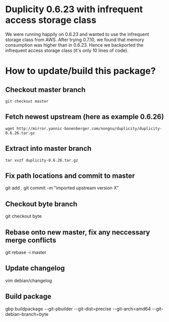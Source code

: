 # Duplicity 0.6.23 with infrequent access storage class

We were running happily on 0.6.23 and wanted to use the infrequent storage class from AWS.
After trying 0.7.10, we found that memory consumption was higher than in 0.6.23.
Hence we backported the infrequent access storage class (it's only 10 lines of code).

# How to update/build this package?

## Checkout master branch
`git checkout master`

## Fetch newest upstream (here as example 0.6.26)
`wget http://mirror.yannic-bonenberger.com/nongnu/duplicity/duplicity-0.6.26.tar.gz`

## Extract into master branch
`tar xvzf duplicity-0.6.26.tar.gz`

## Fix path locations and commit to master
git add .
git commit -m "imported upstream version X"

## Checkout byte branch
git checkout byte

## Rebase onto new master, fix any neccessary merge conflicts
git rebase -i master

## Update changelog
vim debian/changelog

## Build package
gbp buildpackage --git-pbuilder --git-dist=precise --git-arch=amd64 --git-debian-branch=byte
